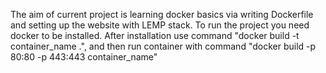 The aim of current project is learning docker basics via writing Dockerfile and setting up the website with LEMP stack.
To run the project you need docker to be installed. After installation use command "docker build -t container_name .", and then run container with command "docker build -p 80:80 
-p 443:443 container_name"
